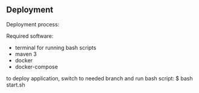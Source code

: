 ## Deployment
Deployment process:

Required software:
* terminal for running bash scripts
* maven 3
* docker
* docker-compose

to deploy application, switch to needed branch and run bash script:
$ bash start.sh
